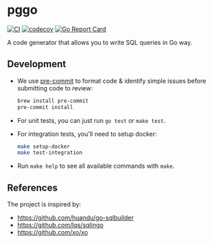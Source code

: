 # pggo
[![CI](https://github.com/bongnv/pggo/actions/workflows/ci.yml/badge.svg)](https://github.com/bongnv/pggo/actions/workflows/ci.yml) [![codecov](https://codecov.io/gh/bongnv/pggo/branch/main/graph/badge.svg?token=T9vvGtYE1d)](https://codecov.io/gh/bongnv/pggo) [![Go Report Card](https://goreportcard.com/badge/github.com/bongnv/pggo)](https://goreportcard.com/report/github.com/bongnv/pggo)

A code generator that allows you to write SQL queries in Go way.

## Development

- We use [pre-commit](https://pre-commit.com/) to format code & identify simple issues before submitting code to review:
  ```bash
  brew install pre-commit
  pre-commit install
  ```

- For unit tests, you can just run `go test` or `make test`.

- For integration tests, you'll need to setup docker:
  ```bash
  make setup-docker
  make test-integration
  ```

- Run `make help` to see all available commands with `make`.


## References

The project is inspired by:
- https://github.com/huandu/go-sqlbuilder
- https://github.com/lqs/sqlingo
- https://github.com/xo/xo
